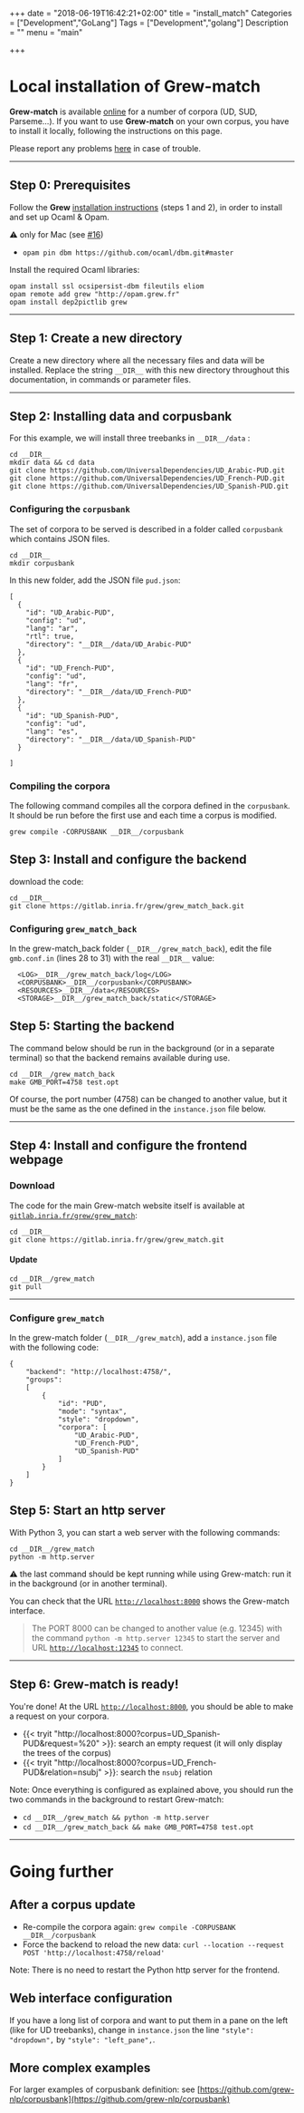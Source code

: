 +++
date = "2018-06-19T16:42:21+02:00"
title = "install_match"
Categories = ["Development","GoLang"]
Tags = ["Development","golang"]
Description = ""
menu = "main"

+++

# Local installation of Grew-match

**Grew-match** is available [online](http://match.grew.fr) for a number of corpora (UD, SUD, Parseme…).
If you want to use **Grew-match** on your own corpus, you have to install it locally, following the instructions on this page.

Please report any problems [here](https://github.com/grew-nlp/grew/issues) in case of trouble.

---

## Step 0: Prerequisites
Follow the **Grew** [installation instructions](../../usage/install/) (steps 1 and 2), in order to install and set up Ocaml & Opam.

:warning: only for Mac (see [#16](https://github.com/ocaml/dbm/pull/16))
  - `opam pin dbm https://github.com/ocaml/dbm.git#master`

Install the required Ocaml libraries:

```
opam install ssl ocsipersist-dbm fileutils eliom
opam remote add grew "http://opam.grew.fr"
opam install dep2pictlib grew
```

---
## Step 1: Create a new directory
Create a new directory where all the necessary files and data will be installed.
Replace the string `__DIR__` with this new directory throughout this documentation, in commands or parameter files.

---

## Step 2: Installing data and corpusbank

For this example, we will install three treebanks in `__DIR__/data` :

```
cd __DIR__
mkdir data && cd data
git clone https://github.com/UniversalDependencies/UD_Arabic-PUD.git
git clone https://github.com/UniversalDependencies/UD_French-PUD.git
git clone https://github.com/UniversalDependencies/UD_Spanish-PUD.git
```

### Configuring the `corpusbank`

The set of corpora to be served is described in a folder called `corpusbank` which contains JSON files.

```
cd __DIR__
mkdir corpusbank
```

In this new folder, add the JSON file `pud.json`:

```json_alt
[
  {
    "id": "UD_Arabic-PUD",
    "config": "ud",
    "lang": "ar",
    "rtl": true,
    "directory": "__DIR__/data/UD_Arabic-PUD"
  },
  {
    "id": "UD_French-PUD",
    "config": "ud",
    "lang": "fr",
    "directory": "__DIR__/data/UD_French-PUD"
  },
  {
    "id": "UD_Spanish-PUD",
    "config": "ud",
    "lang": "es",
    "directory": "__DIR__/data/UD_Spanish-PUD"
  }

]
```

### Compiling the corpora
The following command compiles all the corpora defined in the `corpusbank`. 
It should be run before the first use and each time a corpus is modified.

```
grew compile -CORPUSBANK __DIR__/corpusbank
```


## Step 3: Install and configure the backend


download the code:
```
cd __DIR__
git clone https://gitlab.inria.fr/grew/grew_match_back.git
```

### Configuring `grew_match_back`
In the grew-match_back folder (`__DIR__/grew_match_back`), edit the file `gmb.conf.in` (lines 28 to 31) with the real `__DIR__` value:

```
  <LOG>__DIR__/grew_match_back/log</LOG>
  <CORPUSBANK>__DIR__/corpusbank</CORPUSBANK>
  <RESOURCES>__DIR__/data</RESOURCES>
  <STORAGE>__DIR__/grew_match_back/static</STORAGE>
```

## Step 5: Starting the backend
The command below should be run in the background (or in a separate terminal) so that the backend remains available during use.

```
cd __DIR__/grew_match_back
make GMB_PORT=4758 test.opt
```

Of course, the port number (4758) can be changed to another value, but it must be the same as the one defined in the `instance.json` file below.

---


## Step 4: Install and configure the frontend webpage

### Download
The code for the main Grew-match website itself is available at [`gitlab.inria.fr/grew/grew_match`](https://gitlab.inria.fr/grew/grew_match):

```
cd __DIR__
git clone https://gitlab.inria.fr/grew/grew_match.git
```

#### Update

```
cd __DIR__/grew_match
git pull
```

--- 


### Configure `grew_match`
In the grew-match folder (`__DIR__/grew_match`), add a `instance.json` file with the following code:
```json_alt
{
	"backend": "http://localhost:4758/",
	"groups": 
	[
		{
			"id": "PUD",
			"mode": "syntax",
			"style": "dropdown",
			"corpora": [
				"UD_Arabic-PUD",
				"UD_French-PUD",
				"UD_Spanish-PUD"
			]
		}
	]
}
```


## Step 5: Start an http server

With Python 3, you can start a web server with the following commands:

```
cd __DIR__/grew_match
python -m http.server
```

:warning: the last command should be kept running while using Grew-match: run it in the background (or in another terminal).

You can check that the URL [`http://localhost:8000`](http://localhost:8000) shows the Grew-match interface.

> The PORT 8000 can be changed to another value (e.g. 12345) with the command `python -m http.server 12345` to start the server and URL [`http://localhost:12345`](http://localhost:12345) to connect.

---



## Step 6: Grew-match is ready!

You're done! At the URL [`http://localhost:8000`](http://localhost:8000), you should be able to make a request on your corpora. 
 * {{< tryit "http://localhost:8000?corpus=UD_Spanish-PUD&request=%20" >}}: search an empty request (it will only display the trees of the corpus)
 * {{< tryit "http://localhost:8000?corpus=UD_French-PUD&relation=nsubj" >}}: search the `nsubj` relation


Note: Once everything is configured as explained above, you should run the two commands in the background to restart Grew-match:
 - `cd __DIR__/grew_match && python -m http.server`
 - `cd __DIR__/grew_match_back && make GMB_PORT=4758 test.opt`

---

# Going further

## After a corpus update
 - Re-compile the corpora again: `grew compile -CORPUSBANK __DIR__/corpusbank`
 - Force the backend to reload the new data: `curl --location --request POST 'http://localhost:4758/reload'`

Note: There is no need to restart the Python http server for the frontend.


## Web interface configuration
If you have a long list of corpora and want to put them in a pane on the left (like for UD treebanks),
change in `instance.json` the line `"style": "dropdown",` by `"style": "left_pane",`.


## More complex examples

For larger examples of corpusbank definition: see [https://github.com/grew-nlp/corpusbank](https://github.com/grew-nlp/corpusbank)

